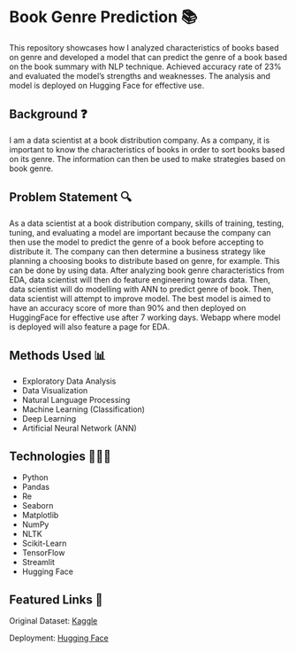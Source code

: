 # Book Genre Prediction 📚
This repository showcases how I analyzed characteristics of books based on genre and developed a model that can predict the genre of a book based on the book summary with NLP technique. Achieved accuracy rate of 23% and evaluated the model’s strengths and weaknesses. The analysis and model is deployed on Hugging Face for effective use. 

## Background ❓
I am a data scientist at a book distribution company. As a company, it is important to know the characteristics of books in order to sort books based on its genre. The information can then be used to make strategies based on book genre.

## Problem Statement 🔍
As a data scientist at a book distribution company, skills of training, testing, tuning, and evaluating a model are important because the company can then use the model to predict the genre of a book before accepting to distribute it. The company can then determine a business strategy like planning a choosing books to distribute based on genre, for example. This can be done by using data. After analyzing book genre characteristics from EDA, data scientist will then do feature engineering towards data. Then, data scientist will do modelling with ANN to predict genre of book. Then, data scientist will attempt to improve model. The best model is aimed to have an accuracy score of more than 90% and then deployed on HuggingFace for effective use after 7 working days. Webapp where model is deployed will also feature a page for EDA.

## Methods Used 📊
* Exploratory Data Analysis
* Data Visualization
* Natural Language Processing
* Machine Learning (Classification)
* Deep Learning
* Artificial Neural Network (ANN)

## Technologies 👩🏻‍💻
* Python
* Pandas
* Re
* Seaborn
* Matplotlib
* NumPy
* NLTK
* Scikit-Learn
* TensorFlow
* Streamlit
* Hugging Face

## Featured Links 🔗
Original Dataset: [Kaggle](https://www.kaggle.com/datasets/athu1105/book-genre-prediction)

Deployment: [Hugging Face](https://huggingface.co/spaces/celineclarissa/GC7)
